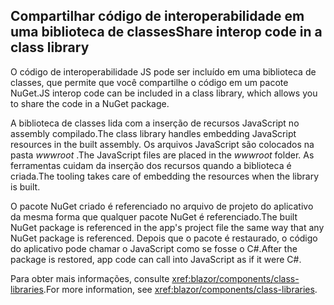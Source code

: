 ## <a name="share-interop-code-in-a-class-library"></a><span data-ttu-id="d9982-101">Compartilhar código de interoperabilidade em uma biblioteca de classes</span><span class="sxs-lookup"><span data-stu-id="d9982-101">Share interop code in a class library</span></span>

<span data-ttu-id="d9982-102">O código de interoperabilidade JS pode ser incluído em uma biblioteca de classes, que permite que você compartilhe o código em um pacote NuGet.</span><span class="sxs-lookup"><span data-stu-id="d9982-102">JS interop code can be included in a class library, which allows you to share the code in a NuGet package.</span></span>

<span data-ttu-id="d9982-103">A biblioteca de classes lida com a inserção de recursos JavaScript no assembly compilado.</span><span class="sxs-lookup"><span data-stu-id="d9982-103">The class library handles embedding JavaScript resources in the built assembly.</span></span> <span data-ttu-id="d9982-104">Os arquivos JavaScript são colocados na pasta *wwwroot* .</span><span class="sxs-lookup"><span data-stu-id="d9982-104">The JavaScript files are placed in the *wwwroot* folder.</span></span> <span data-ttu-id="d9982-105">As ferramentas cuidam da inserção dos recursos quando a biblioteca é criada.</span><span class="sxs-lookup"><span data-stu-id="d9982-105">The tooling takes care of embedding the resources when the library is built.</span></span>

<span data-ttu-id="d9982-106">O pacote NuGet criado é referenciado no arquivo de projeto do aplicativo da mesma forma que qualquer pacote NuGet é referenciado.</span><span class="sxs-lookup"><span data-stu-id="d9982-106">The built NuGet package is referenced in the app's project file the same way that any NuGet package is referenced.</span></span> <span data-ttu-id="d9982-107">Depois que o pacote é restaurado, o código do aplicativo pode chamar o JavaScript como se fosse o C#.</span><span class="sxs-lookup"><span data-stu-id="d9982-107">After the package is restored, app code can call into JavaScript as if it were C#.</span></span>

<span data-ttu-id="d9982-108">Para obter mais informações, consulte <xref:blazor/components/class-libraries>.</span><span class="sxs-lookup"><span data-stu-id="d9982-108">For more information, see <xref:blazor/components/class-libraries>.</span></span>
